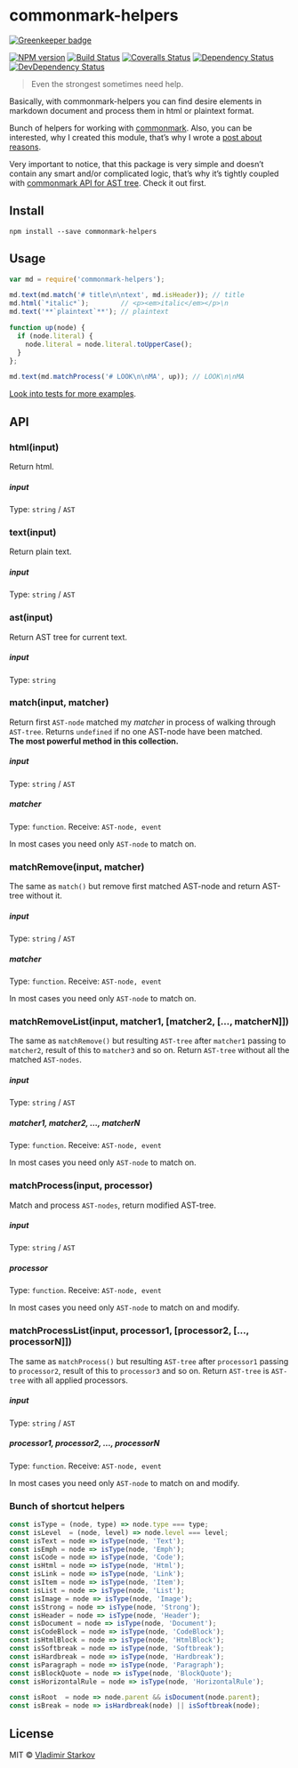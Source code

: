 # commonmark-helpers

[![Greenkeeper badge](https://badges.greenkeeper.io/iamstarkov/commonmark-helpers.svg)](https://greenkeeper.io/)

[![NPM version][npm-image]][npm-url]
[![Build Status][travis-image]][travis-url]
[![Coveralls Status][coveralls-image]][coveralls-url]
[![Dependency Status][depstat-image]][depstat-url]
[![DevDependency Status][depstat-dev-image]][depstat-dev-url]

> Even the strongest sometimes need help.

Basically, with commonmark-helpers you can find desire elements in markdown document
and process them in html or plaintext format.

Bunch of helpers for working with [commonmark][commonmark-readme]. Also, you can be interested,
why I created this module, that’s why I wrote a [post about reasons](https://iamstarkov.com/commonmark-helpers-release/).

Very important to notice, that this package is very simple and doesn’t contain
any smart and/or complicated logic, that’s why it’s tightly coupled with
[commonmark API for AST tree][commonmark-readme]. Check it out first.

[commonmark-readme]: https://github.com/jgm/commonmark.js#readme

## Install

```
npm install --save commonmark-helpers
```

## Usage

```js
var md = require('commonmark-helpers');

md.text(md.match('# title\n\ntext', md.isHeader)); // title
md.html(`*italic*`);        // <p><em>italic</em></p>\n
md.text('**`plaintext`**'); // plaintext

function up(node) {
  if (node.literal) {
    node.literal = node.literal.toUpperCase();
  }
};

md.text(md.matchProcess('# LOOK\n\nMA', up)); // LOOK\n\nMA
```

[Look into tests for more examples](tests).

[tests]: https://github.com/iamstarkov/commonmark-helpers/blob/master/test.js
## API

### html(input)

Return html.

##### input

Type: `string` / `AST`

### text(input)

Return plain text.

##### input

Type: `string` / `AST`

### ast(input)

Return AST tree for current text.

##### input

Type: `string`

### match(input, matcher)

Return first `AST-node` matched my _matcher_ in process of walking through `AST-tree`. Returns `undefined` if no one AST-node have been matched.  
**The most powerful method in this collection.**

##### input

Type: `string` / `AST`

##### matcher

Type: `function`. Receive: `AST-node, event`

In most cases you need only `AST-node` to match on.

### matchRemove(input, matcher)

The same as `match()` but remove first matched AST-node and return AST-tree without it.

##### input

Type: `string` / `AST`

##### matcher

Type: `function`. Receive: `AST-node, event`

In most cases you need only `AST-node` to match on.

### matchRemoveList(input, matcher1, [matcher2, […, matcherN]])

The same as `matchRemove()` but resulting `AST-tree` after `matcher1` passing to `matcher2`, result of this to `matcher3` and so on. Return `AST-tree` without all the matched `AST-nodes`.

##### input

Type: `string` / `AST`

##### matcher1, matcher2, …, matcherN

Type: `function`. Receive: `AST-node, event`

In most cases you need only `AST-node` to match on.

### matchProcess(input, processor)

Match and process `AST-nodes`, return modified AST-tree.

##### input

Type: `string` / `AST`

##### processor

Type: `function`. Receive: `AST-node, event`

In most cases you need only `AST-node` to match on and modify.

### matchProcessList(input, processor1, [processor2, […, processorN]])

The same as `matchProcess()` but resulting `AST-tree` after `processor1` passing to `processor2`, result of this to `processor3` and so on. Return `AST-tree` is `AST-tree` with all applied processors.

##### input

Type: `string` / `AST`

##### processor1, processor2, …, processorN

Type: `function`. Receive: `AST-node, event`

In most cases you need only `AST-node` to match on and modify.

### Bunch of shortcut helpers

```js
const isType = (node, type) => node.type === type;
const isLevel  = (node, level) => node.level === level;
const isText = node => isType(node, 'Text');
const isEmph = node => isType(node, 'Emph');
const isCode = node => isType(node, 'Code');
const isHtml = node => isType(node, 'Html');
const isLink = node => isType(node, 'Link');
const isItem = node => isType(node, 'Item');
const isList = node => isType(node, 'List');
const isImage = node => isType(node, 'Image');
const isStrong = node => isType(node, 'Strong');
const isHeader = node => isType(node, 'Header');
const isDocument = node => isType(node, 'Document');
const isCodeBlock = node => isType(node, 'CodeBlock');
const isHtmlBlock = node => isType(node, 'HtmlBlock');
const isSoftbreak = node => isType(node, 'Softbreak');
const isHardbreak = node => isType(node, 'Hardbreak');
const isParagraph = node => isType(node, 'Paragraph');
const isBlockQuote = node => isType(node, 'BlockQuote');
const isHorizontalRule = node => isType(node, 'HorizontalRule');

const isRoot  = node => node.parent && isDocument(node.parent);
const isBreak = node => isHardbreak(node) || isSoftbreak(node);
```

## License

MIT © [Vladimir Starkov](https://iamstarkov.com/)

[npm-url]: https://npmjs.org/package/commonmark-helpers
[npm-image]: https://img.shields.io/npm/v/commonmark-helpers.svg?style=flat-square

[travis-url]: https://travis-ci.org/iamstarkov/commonmark-helpers
[travis-image]: https://img.shields.io/travis/iamstarkov/commonmark-helpers.svg?style=flat-square

[coveralls-url]: https://coveralls.io/r/iamstarkov/commonmark-helpers
[coveralls-image]: https://img.shields.io/coveralls/iamstarkov/commonmark-helpers.svg?style=flat-square

[depstat-url]: https://david-dm.org/iamstarkov/commonmark-helpers
[depstat-image]: https://david-dm.org/iamstarkov/commonmark-helpers.svg?style=flat-square

[depstat-dev-url]: https://david-dm.org/iamstarkov/commonmark-helpers
[depstat-dev-image]: https://david-dm.org/iamstarkov/commonmark-helpers/dev-status.svg?style=flat-square
